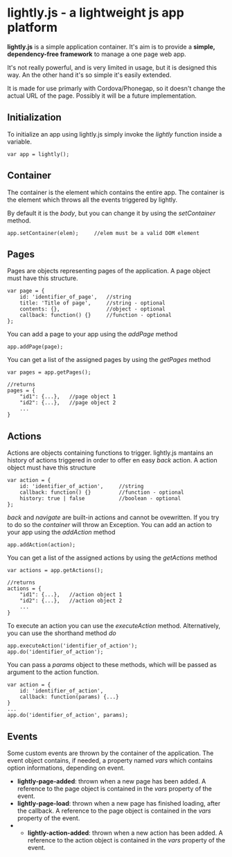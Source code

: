 lightly.js - a lightweight js app platform
=====

**lightly.js** is a simple application container. It's aim is to provide a **simple, dependency-free framework** to manage a one page web app.

It's not really powerful, and is very limited in usage, but it is designed this way. An the other hand it's so simple it's easily extended.

It is made for use primarly with Cordova/Phonegap, so it doesn't change the actual URL of the page. Possibly it will be a future implementation.

## Initialization ##
To initialize an app using lightly.js simply invoke the *lightly* function inside a variable.

	var app = lightly();

## Container ##
The container is the element which contains the entire app. The container is the element which throws all the events triggered by lightly.


By default it is the *body*, but you can change it by using the *setContainer* method.
	
	app.setContainer(elem);		//elem must be a valid DOM element

## Pages ##
Pages are objects representing pages of the application. A page object must have this structure.

   	var page = {
		id: 'identifier_of_page', 	//string
		title: 'Title of page', 	//string - optional
		contents: {},				//object - optional
		callback: function() {}		//function - optional
	};

You can add a page to your app using the *addPage* method
	
	app.addPage(page);

You can get a list of the assigned pages by using the *getPages* method

	var pages = app.getPages();

	//returns
	pages = {
		"id1": {...}, 	//page object 1
		"id2": {...}, 	//page object 2
		...
	}
	


## Actions ##

Actions are objects containing functions to trigger. lightly.js mantains an history of actions triggered in order to offer en easy *back* action. A action object must have this structure

   	var action = {
		id: 'identifier_of_action', 	//string
		callback: function() {}			//function - optional
		history: true | false			//boolean - optional
	};

*back* and *navigate* are built-in actions and cannot be ovewritten. If you try to do so the *container* will throw an Exception. 
You can add an action to your app using the *addAction* method
	
	app.addAction(action);

You can get a list of the assigned actions by using the *getActions* method

	var actions = app.getActions();

	//returns
	actions = {
		"id1": {...}, 	//action object 1
		"id2": {...}, 	//action object 2
		...
	}

To execute an action you can use the *executeAction* method. Alternatively, you can use the shorthand method *do*

	app.executeAction('identifier_of_action');
	app.do('identifier_of_action');

You can pass a *params* object to these methods, which will be passed as argument to the action function.
	
	var action = {
		id: 'identifier_of_action',
		callback: function(params) {...}
	}
	...
	app.do('identifier_of_action', params);

## Events ##
Some custom events are thrown by the container of the application. The event object contains, if needed, a property named *vars* which contains option informations, depending on event.

* **lightly-page-added**: thrown when a new page has been added. A reference to the page object is contained in the *vars* property of the event.
* **lightly-page-load**: thrown when a new page has finished loading, after the callback. A reference to the page object is contained in the *vars* property of the event.
* * **lightly-action-added**: thrown when a new action has been added. A reference to the action object is contained in the *vars* property of the event.